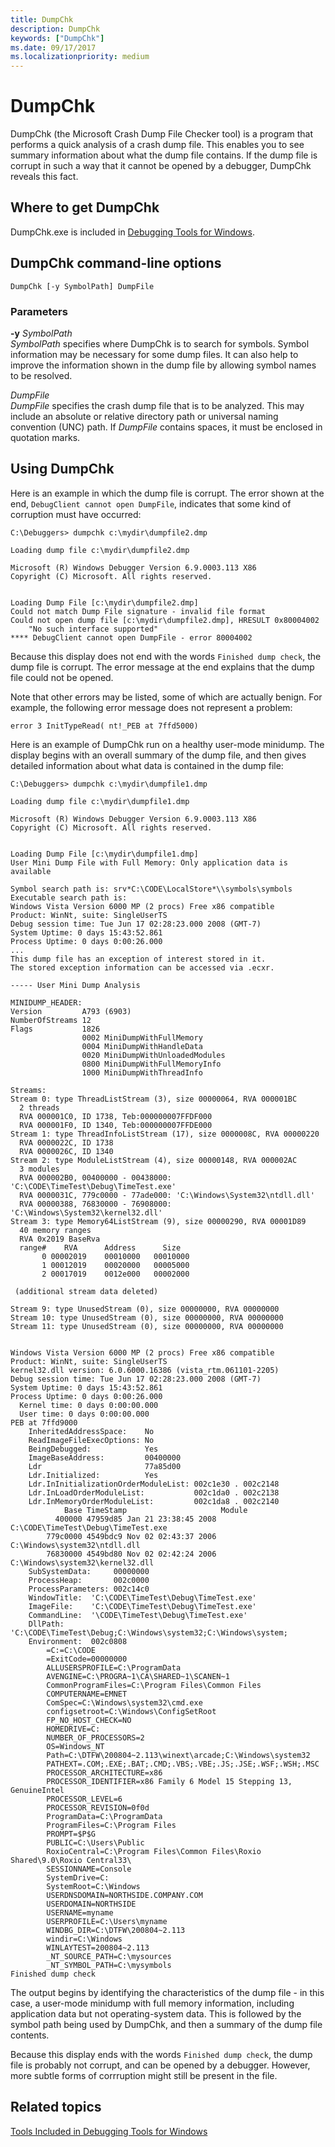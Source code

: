```yaml
---
title: DumpChk
description: DumpChk
keywords: ["DumpChk"]
ms.date: 09/17/2017
ms.localizationpriority: medium
---
```


# DumpChk


DumpChk (the Microsoft Crash Dump File Checker tool) is a program that performs a quick analysis of a crash dump file. This enables you to see summary information about what the dump file contains. If the dump file is corrupt in such a way that it cannot be opened by a debugger, DumpChk reveals this fact.

## <span id="Where_to_get_DumpChk"></span><span id="where_to_get_dumpchk"></span><span id="WHERE_TO_GET_DUMPCHK"></span>Where to get DumpChk


DumpChk.exe is included in [Debugging Tools for Windows](index.md).

## <span id="DumpChk_command-line_options"></span><span id="dumpchk_command-line_options"></span><span id="DUMPCHK_COMMAND-LINE_OPTIONS"></span>DumpChk command-line options


```dbgcmd
DumpChk [-y SymbolPath] DumpFile
```

### <span id="Parameters"></span><span id="parameters"></span><span id="PARAMETERS"></span>Parameters

<span id="_______-y________SymbolPath______"></span><span id="_______-y________symbolpath______"></span><span id="_______-Y________SYMBOLPATH______"></span> **-y** *SymbolPath*   
*SymbolPath* specifies where DumpChk is to search for symbols. Symbol information may be necessary for some dump files. It can also help to improve the information shown in the dump file by allowing symbol names to be resolved.

<span id="_______DumpFile______"></span><span id="_______dumpfile______"></span><span id="_______DUMPFILE______"></span> *DumpFile*   
*DumpFile* specifies the crash dump file that is to be analyzed. This may include an absolute or relative directory path or universal naming convention (UNC) path. If *DumpFile* contains spaces, it must be enclosed in quotation marks.

## <span id="Using_DumpChk"></span><span id="using_dumpchk"></span><span id="USING_DUMPCHK"></span>Using DumpChk


Here is an example in which the dump file is corrupt. The error shown at the end, `DebugClient cannot open DumpFile`, indicates that some kind of corruption must have occurred:

```console
C:\Debuggers> dumpchk c:\mydir\dumpfile2.dmp 

Loading dump file c:\mydir\dumpfile2.dmp

Microsoft (R) Windows Debugger Version 6.9.0003.113 X86
Copyright (C) Microsoft. All rights reserved.


Loading Dump File [c:\mydir\dumpfile2.dmp]
Could not match Dump File signature - invalid file format
Could not open dump file [c:\mydir\dumpfile2.dmp], HRESULT 0x80004002
    "No such interface supported"
**** DebugClient cannot open DumpFile - error 80004002   
```

Because this display does not end with the words `Finished dump check`, the dump file is corrupt. The error message at the end explains that the dump file could not be opened.

Note that other errors may be listed, some of which are actually benign. For example, the following error message does not represent a problem:

```dbgcmd
error 3 InitTypeRead( nt!_PEB at 7ffd5000) 
```

Here is an example of DumpChk run on a healthy user-mode minidump. The display begins with an overall summary of the dump file, and then gives detailed information about what data is contained in the dump file:

```console
C:\Debuggers> dumpchk c:\mydir\dumpfile1.dmp 

Loading dump file c:\mydir\dumpfile1.dmp

Microsoft (R) Windows Debugger Version 6.9.0003.113 X86
Copyright (C) Microsoft. All rights reserved.


Loading Dump File [c:\mydir\dumpfile1.dmp]
User Mini Dump File with Full Memory: Only application data is available

Symbol search path is: srv*C:\CODE\LocalStore*\\symbols\symbols
Executable search path is: 
Windows Vista Version 6000 MP (2 procs) Free x86 compatible
Product: WinNt, suite: SingleUserTS
Debug session time: Tue Jun 17 02:28:23.000 2008 (GMT-7)
System Uptime: 0 days 15:43:52.861
Process Uptime: 0 days 0:00:26.000
...
This dump file has an exception of interest stored in it.
The stored exception information can be accessed via .ecxr.

----- User Mini Dump Analysis

MINIDUMP_HEADER:
Version         A793 (6903)
NumberOfStreams 12
Flags           1826
                0002 MiniDumpWithFullMemory
                0004 MiniDumpWithHandleData
                0020 MiniDumpWithUnloadedModules
                0800 MiniDumpWithFullMemoryInfo
                1000 MiniDumpWithThreadInfo

Streams:
Stream 0: type ThreadListStream (3), size 00000064, RVA 000001BC
  2 threads
  RVA 000001C0, ID 1738, Teb:000000007FFDF000
  RVA 000001F0, ID 1340, Teb:000000007FFDE000
Stream 1: type ThreadInfoListStream (17), size 0000008C, RVA 00000220
  RVA 0000022C, ID 1738
  RVA 0000026C, ID 1340
Stream 2: type ModuleListStream (4), size 00000148, RVA 000002AC
  3 modules
  RVA 000002B0, 00400000 - 00438000: 'C:\CODE\TimeTest\Debug\TimeTest.exe'
  RVA 0000031C, 779c0000 - 77ade000: 'C:\Windows\System32\ntdll.dll'
  RVA 00000388, 76830000 - 76908000: 'C:\Windows\System32\kernel32.dll'
Stream 3: type Memory64ListStream (9), size 00000290, RVA 00001D89
  40 memory ranges
  RVA 0x2019 BaseRva
  range#    RVA      Address      Size
       0 00002019    00010000   00010000
       1 00012019    00020000   00005000
       2 00017019    0012e000   00002000

 (additional stream data deleted)   

Stream 9: type UnusedStream (0), size 00000000, RVA 00000000
Stream 10: type UnusedStream (0), size 00000000, RVA 00000000
Stream 11: type UnusedStream (0), size 00000000, RVA 00000000


Windows Vista Version 6000 MP (2 procs) Free x86 compatible
Product: WinNt, suite: SingleUserTS
kernel32.dll version: 6.0.6000.16386 (vista_rtm.061101-2205)
Debug session time: Tue Jun 17 02:28:23.000 2008 (GMT-7)
System Uptime: 0 days 15:43:52.861
Process Uptime: 0 days 0:00:26.000
  Kernel time: 0 days 0:00:00.000
  User time: 0 days 0:00:00.000
PEB at 7ffd9000
    InheritedAddressSpace:    No
    ReadImageFileExecOptions: No
    BeingDebugged:            Yes
    ImageBaseAddress:         00400000
    Ldr                       77a85d00
    Ldr.Initialized:          Yes
    Ldr.InInitializationOrderModuleList: 002c1e30 . 002c2148
    Ldr.InLoadOrderModuleList:           002c1da0 . 002c2138
    Ldr.InMemoryOrderModuleList:         002c1da8 . 002c2140
            Base TimeStamp                     Module
          400000 47959d85 Jan 21 23:38:45 2008 C:\CODE\TimeTest\Debug\TimeTest.exe
        779c0000 4549bdc9 Nov 02 02:43:37 2006 C:\Windows\system32\ntdll.dll
        76830000 4549bd80 Nov 02 02:42:24 2006 C:\Windows\system32\kernel32.dll
    SubSystemData:     00000000
    ProcessHeap:       002c0000
    ProcessParameters: 002c14c0
    WindowTitle:  'C:\CODE\TimeTest\Debug\TimeTest.exe'
    ImageFile:    'C:\CODE\TimeTest\Debug\TimeTest.exe'
    CommandLine:  '\CODE\TimeTest\Debug\TimeTest.exe'
    DllPath:      'C:\CODE\TimeTest\Debug;C:\Windows\system32;C:\Windows\system;
    Environment:  002c0808
        =C:=C:\CODE
        =ExitCode=00000000
        ALLUSERSPROFILE=C:\ProgramData
        AVENGINE=C:\PROGRA~1\CA\SHARED~1\SCANEN~1
        CommonProgramFiles=C:\Program Files\Common Files
        COMPUTERNAME=EMNET
        ComSpec=C:\Windows\system32\cmd.exe
        configsetroot=C:\Windows\ConfigSetRoot
        FP_NO_HOST_CHECK=NO
        HOMEDRIVE=C:
        NUMBER_OF_PROCESSORS=2
        OS=Windows_NT
        Path=C:\DTFW\200804~2.113\winext\arcade;C:\Windows\system32
        PATHEXT=.COM;.EXE;.BAT;.CMD;.VBS;.VBE;.JS;.JSE;.WSF;.WSH;.MSC
        PROCESSOR_ARCHITECTURE=x86
        PROCESSOR_IDENTIFIER=x86 Family 6 Model 15 Stepping 13, GenuineIntel
        PROCESSOR_LEVEL=6
        PROCESSOR_REVISION=0f0d
        ProgramData=C:\ProgramData
        ProgramFiles=C:\Program Files
        PROMPT=$P$G
        PUBLIC=C:\Users\Public
        RoxioCentral=C:\Program Files\Common Files\Roxio Shared\9.0\Roxio Central33\
        SESSIONNAME=Console
        SystemDrive=C:
        SystemRoot=C:\Windows
        USERDNSDOMAIN=NORTHSIDE.COMPANY.COM
        USERDOMAIN=NORTHSIDE
        USERNAME=myname
        USERPROFILE=C:\Users\myname
        WINDBG_DIR=C:\DTFW\200804~2.113
        windir=C:\Windows
        WINLAYTEST=200804~2.113
        _NT_SOURCE_PATH=C:\mysources
        _NT_SYMBOL_PATH=C:\mysymbols
Finished dump check
```

The output begins by identifying the characteristics of the dump file - in this case, a user-mode minidump with full memory information, including application data but not operating-system data. This is followed by the symbol path being used by DumpChk, and then a summary of the dump file contents.

Because this display ends with the words `Finished dump check`, the dump file is probably not corrupt, and can be opened by a debugger. However, more subtle forms of corrruption might still be present in the file.

## <span id="related_topics"></span>Related topics


[Tools Included in Debugging Tools for Windows](extra-tools.md)

 

 






